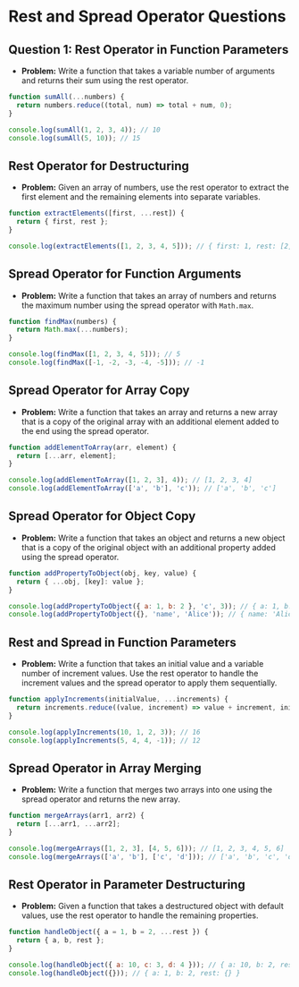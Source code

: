 # Rest and Spread Operator Questions

## Question 1: Rest Operator in Function Parameters

- **Problem:** Write a function that takes a variable number of arguments and returns their sum using the rest operator.

```javascript
function sumAll(...numbers) {
  return numbers.reduce((total, num) => total + num, 0);
}

console.log(sumAll(1, 2, 3, 4)); // 10
console.log(sumAll(5, 10)); // 15
```

## Rest Operator for Destructuring

- **Problem:** Given an array of numbers, use the rest operator to extract the first element and the remaining elements into separate variables.

```javascript
function extractElements([first, ...rest]) {
  return { first, rest };
}

console.log(extractElements([1, 2, 3, 4, 5])); // { first: 1, rest: [2, 3, 4, 5] }
```

## Spread Operator for Function Arguments

- **Problem:** Write a function that takes an array of numbers and returns the maximum number using the spread operator with `Math.max`.

```javascript
function findMax(numbers) {
  return Math.max(...numbers);
}

console.log(findMax([1, 2, 3, 4, 5])); // 5
console.log(findMax([-1, -2, -3, -4, -5])); // -1
```

## Spread Operator for Array Copy

- **Problem:** Write a function that takes an array and returns a new array that is a copy of the original array with an additional element added to the end using the spread operator.

```javascript
function addElementToArray(arr, element) {
  return [...arr, element];
}

console.log(addElementToArray([1, 2, 3], 4)); // [1, 2, 3, 4]
console.log(addElementToArray(['a', 'b'], 'c')); // ['a', 'b', 'c']
```

## Spread Operator for Object Copy

- **Problem:** Write a function that takes an object and returns a new object that is a copy of the original object with an additional property added using the spread operator.

```javascript
function addPropertyToObject(obj, key, value) {
  return { ...obj, [key]: value };
}

console.log(addPropertyToObject({ a: 1, b: 2 }, 'c', 3)); // { a: 1, b: 2, c: 3 }
console.log(addPropertyToObject({}, 'name', 'Alice')); // { name: 'Alice' }
```

## Rest and Spread in Function Parameters

- **Problem:** Write a function that takes an initial value and a variable number of increment values. Use the rest operator to handle the increment values and the spread operator to apply them sequentially.

```javascript
function applyIncrements(initialValue, ...increments) {
  return increments.reduce((value, increment) => value + increment, initialValue);
}

console.log(applyIncrements(10, 1, 2, 3)); // 16
console.log(applyIncrements(5, 4, 4, -1)); // 12
```

## Spread Operator in Array Merging

- **Problem:** Write a function that merges two arrays into one using the spread operator and returns the new array.

```javascript
function mergeArrays(arr1, arr2) {
  return [...arr1, ...arr2];
}

console.log(mergeArrays([1, 2, 3], [4, 5, 6])); // [1, 2, 3, 4, 5, 6]
console.log(mergeArrays(['a', 'b'], ['c', 'd'])); // ['a', 'b', 'c', 'd']
```

## Rest Operator in Parameter Destructuring

- **Problem:** Given a function that takes a destructured object with default values, use the rest operator to handle the remaining properties.

```javascript
function handleObject({ a = 1, b = 2, ...rest }) {
  return { a, b, rest };
}

console.log(handleObject({ a: 10, c: 3, d: 4 })); // { a: 10, b: 2, rest: { c: 3, d: 4 } }
console.log(handleObject({})); // { a: 1, b: 2, rest: {} }
```
